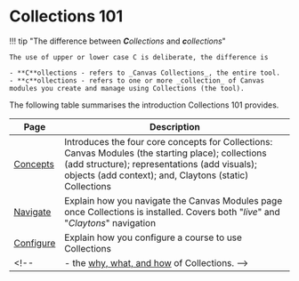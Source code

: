 # Collections 101

!!! tip "The difference between _**C**ollections_ and _**c**ollections_"

	The use of upper or lower case C is deliberate, the difference is

	- **C**ollections - refers to _Canvas Collections_, the entire tool.
	- **c**ollections - refers to one or more _collection_ of Canvas modules you create and manage using Collections (the tool).

The following table summarises the introduction Collections 101 provides.

| Page | Description |
| --- | --- |
| [Concepts](concepts.md) |  Introduces the four core concepts for Collections: Canvas Modules (the starting place); collections (add structure); representations (add visuals); objects (add context); and, Claytons (static) Collections |
| [Navigate](./interface/navigation.md) | Explain how you navigate the Canvas Modules page once Collections is installed. Covers both "_live_" and "_Claytons_" navigation |
| [Configure](./interface/configuration.md) | Explain how you configure a course to use Collections | interfaces work |
<!--  | - the [why, what, and how](why-what-how.md) of Collections. -->
